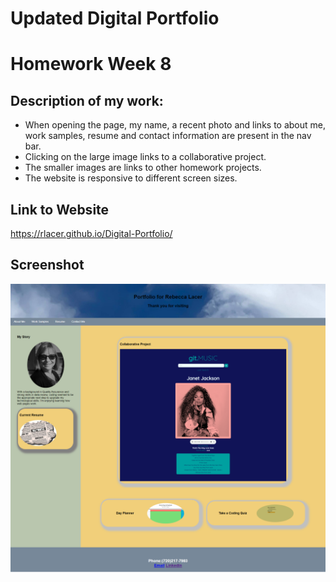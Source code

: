 # Updated Digital Portfolio

# Homework Week 8

## Description of my work:

* When opening the page, my name, a recent photo and links to about me, work samples, resume and  contact information are present in  the nav bar.
* Clicking on the large image links to a collaborative project.
* The smaller images are links  to other homework projects.
* The website is responsive to different screen sizes.

## Link to Website
https://rlacer.github.io/Digital-Portfolio/

## Screenshot
![screenshot](assets/images/digport.png)